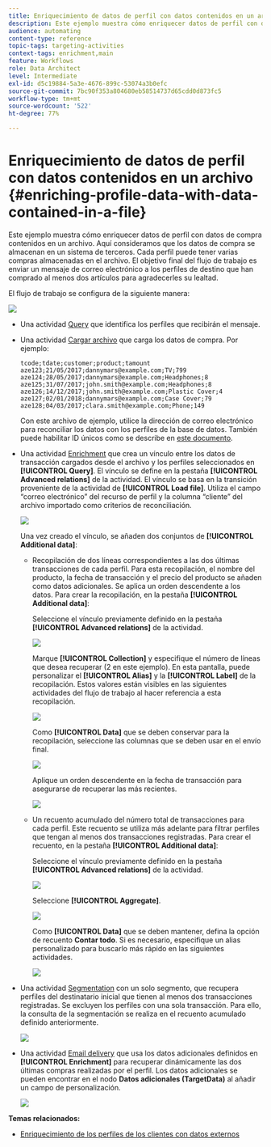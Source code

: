 ```yaml
---
title: Enriquecimiento de datos de perfil con datos contenidos en un archivo
description: Este ejemplo muestra cómo enriquecer datos de perfil con datos de compra contenidos en un archivo.
audience: automating
content-type: reference
topic-tags: targeting-activities
context-tags: enrichment,main
feature: Workflows
role: Data Architect
level: Intermediate
exl-id: d5c19884-5a3e-4676-899c-53074a3b0efc
source-git-commit: 7bc90f353a804680eb58514737d65cdd0d873fc5
workflow-type: tm+mt
source-wordcount: '522'
ht-degree: 77%

---
```


# Enriquecimiento de datos de perfil con datos contenidos en un archivo {#enriching-profile-data-with-data-contained-in-a-file}

Este ejemplo muestra cómo enriquecer datos de perfil con datos de compra contenidos en un archivo. Aquí consideramos que los datos de compra se almacenan en un sistema de terceros. Cada perfil puede tener varias compras almacenadas en el archivo. El objetivo final del flujo de trabajo es enviar un mensaje de correo electrónico a los perfiles de destino que han comprado al menos dos artículos para agradecerles su lealtad.

El flujo de trabajo se configura de la siguiente manera:

![](assets/enrichment_example_workflow.png)

* Una actividad [Query](../../automating/using/query.md) que identifica los perfiles que recibirán el mensaje.
* Una actividad [Cargar archivo](../../automating/using/load-file.md) que carga los datos de compra. Por ejemplo:

  ```
  tcode;tdate;customer;product;tamount
  aze123;21/05/2017;dannymars@example.com;TV;799
  aze124;28/05/2017;dannymars@example.com;Headphones;8
  aze125;31/07/2017;john.smith@example.com;Headphones;8
  aze126;14/12/2017;john.smith@example.com;Plastic Cover;4
  aze127;02/01/2018;dannymars@example.com;Case Cover;79
  aze128;04/03/2017;clara.smith@example.com;Phone;149
  ```

  Con este archivo de ejemplo, utilice la dirección de correo electrónico para reconciliar los datos con los perfiles de la base de datos. También puede habilitar ID únicos como se describe en [este documento](../../developing/using/configuring-the-resource-s-data-structure.md#generating-a-unique-id-for-profiles-and-custom-resources).

* Una actividad [Enrichment](../../automating/using/enrichment.md) que crea un vínculo entre los datos de transacción cargados desde el archivo y los perfiles seleccionados en **[!UICONTROL Query]**. El vínculo se define en la pestaña **[!UICONTROL Advanced relations]** de la actividad. El vínculo se basa en la transición proveniente de la actividad de **[!UICONTROL Load file]**. Utiliza el campo “correo electrónico” del recurso de perfil y la columna “cliente” del archivo importado como criterios de reconciliación.

  ![](assets/enrichment_example_workflow2.png)

  Una vez creado el vínculo, se añaden dos conjuntos de **[!UICONTROL Additional data]**:

   * Recopilación de dos líneas correspondientes a las dos últimas transacciones de cada perfil. Para esta recopilación, el nombre del producto, la fecha de transacción y el precio del producto se añaden como datos adicionales. Se aplica un orden descendente a los datos. Para crear la recopilación, en la pestaña **[!UICONTROL Additional data]**:

     Seleccione el vínculo previamente definido en la pestaña **[!UICONTROL Advanced relations]** de la actividad.

     ![](assets/enrichment_example_workflow3.png)

     Marque **[!UICONTROL Collection]** y especifique el número de líneas que desea recuperar (2 en este ejemplo). En esta pantalla, puede personalizar el **[!UICONTROL Alias]** y la **[!UICONTROL Label]** de la recopilación. Estos valores están visibles en las siguientes actividades del flujo de trabajo al hacer referencia a esta recopilación.

     ![](assets/enrichment_example_workflow4.png)

     Como **[!UICONTROL Data]** que se deben conservar para la recopilación, seleccione las columnas que se deben usar en el envío final.

     ![](assets/enrichment_example_workflow6.png)

     Aplique un orden descendente en la fecha de transacción para asegurarse de recuperar las más recientes.

     ![](assets/enrichment_example_workflow7.png)

   * Un recuento acumulado del número total de transacciones para cada perfil. Este recuento se utiliza más adelante para filtrar perfiles que tengan al menos dos transacciones registradas. Para crear el recuento, en la pestaña **[!UICONTROL Additional data]**:

     Seleccione el vínculo previamente definido en la pestaña **[!UICONTROL Advanced relations]** de la actividad.

     ![](assets/enrichment_example_workflow3.png)

     Seleccione **[!UICONTROL Aggregate]**.

     ![](assets/enrichment_example_workflow8.png)

     Como **[!UICONTROL Data]** que se deben mantener, defina la opción de recuento **Contar todo**. Si es necesario, especifique un alias personalizado para buscarlo más rápido en las siguientes actividades.

     ![](assets/enrichment_example_workflow9.png)

* Una actividad [Segmentation](../../automating/using/segmentation.md) con un solo segmento, que recupera perfiles del destinatario inicial que tienen al menos dos transacciones registradas. Se excluyen los perfiles con una sola transacción. Para ello, la consulta de la segmentación se realiza en el recuento acumulado definido anteriormente.

  ![](assets/enrichment_example_workflow5.png)

* Una actividad [Email delivery](../../automating/using/email-delivery.md) que usa los datos adicionales definidos en **[!UICONTROL Enrichment]** para recuperar dinámicamente las dos últimas compras realizadas por el perfil. Los datos adicionales se pueden encontrar en el nodo **Datos adicionales (TargetData)** al añadir un campo de personalización.

  ![](assets/enrichment_example_workflow10.png)

**Temas relacionados:**

* [Enriquecimiento de los perfiles de los clientes con datos externos](https://helpx.adobe.com/es/campaign/kb/simplify-campaign-management.html#Managedatatofuelengagingexperiences)
